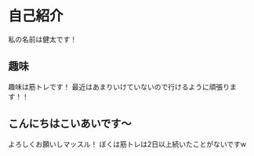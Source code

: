 # 自己紹介
私の名前は健太です！
## 趣味
趣味は筋トレです！
最近はあまりいけていないので行けるように頑張ります！！

## こんにちはこいあいです〜
よろしくお願いしマッスル！ ぼくは筋トレは2日以上続いたことがないですw 
